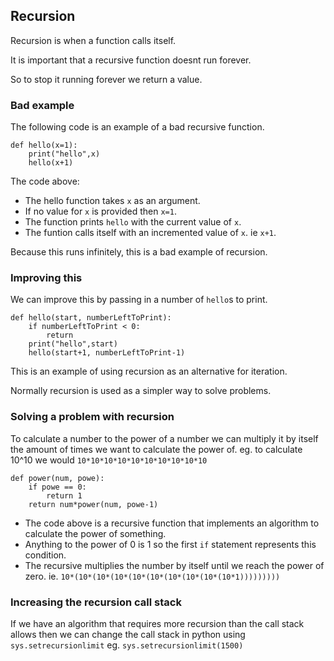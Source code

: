## Recursion

Recursion is when a function calls itself.

It is important that a recursive function doesnt run forever.

So to stop it running forever we return a value.

### Bad example

The following code is an example of a bad recursive function.

```
def hello(x=1):
    print("hello",x)
    hello(x+1)
```

The code above:

- The hello function takes `x` as an argument.
- If no value for `x` is provided then `x=1`.
- The function prints `hello` with the current value of `x`.
- The funtion calls itself with an incremented value of `x`. ie `x+1`.

Because this runs infinitely, this is a bad example of recursion.

### Improving this

We can improve this by passing in a number of `hello`s to print.

```
def hello(start, numberLeftToPrint):
    if numberLeftToPrint < 0:
        return
    print("hello",start)
    hello(start+1, numberLeftToPrint-1)
```

This is an example of using recursion as an alternative for iteration.

Normally recursion is used as a simpler way to solve problems.

### Solving a problem with recursion

To calculate a number to the power of a number we can multiply it by itself the amount of times we want to calculate the power of. eg. to calculate 10^10 we would `10*10*10*10*10*10*10*10*10*10`

```
def power(num, powe):
    if powe == 0:
        return 1
    return num*power(num, powe-1)
```

- The code above is a recursive function that implements an algorithm to calculate the power of something.
- Anything to the power of 0 is 1 so the first `if` statement represents this condition.
- The recursive multiplies the number by itself until we reach the power of zero. ie. `10*(10*(10*(10*(10*(10*(10*(10*(10*(10*1)))))))))`

### Increasing the recursion call stack

If we have an algorithm that requires more recursion than the call stack allows then we can change the call stack in python using `sys.setrecursionlimit` eg. `sys.setrecursionlimit(1500)`